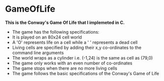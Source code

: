 # GameOfLife

**This is the Conway's Game Of Life that I implemeted in C.**
* The game has the following specifications:
* It is played on an 80x24 cell world
* A 'O' represents life on a cell while a ' ' represents a dead cell
* Living cells are specified by adding their x,y co-ordinates to the command line arguments
* The world wraps as a cylinder i.e. (-1,24) is the same as cell as (79,0)
* The game only works with an even number of co-ordinates
* The game stops when there are no more living cells
* The game follows the basic specifications of the Conway's Game of Life

